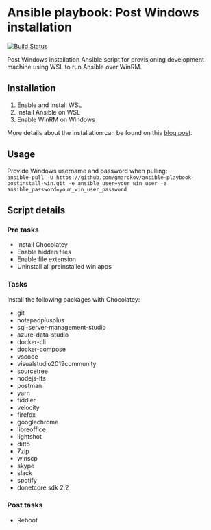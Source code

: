 Ansible playbook: Post Windows installation 
=========
[![Build Status](https://travis-ci.org/gmarokov/ansible-playbook-postinstall-win.svg?branch=master)](https://travis-ci.org/gmarokov/ansible-playbook-postinstall-win)

Post Windows installation Ansible script for provisioning development machine using WSL to run Ansible over WinRM.

## Installation
1. Enable and install WSL
3. Install Ansible on WSL
4. Enable WinRM on Windows

More details about the installation can be found on this [blog post](https://dev.to/gmarokov/configure-your-dev-windows-machine-with-ansible-41aj).

## Usage
Provide Windows username and password when pulling:   
`ansible-pull -U https://github.com/gmarokov/ansible-playbook-postinstall-win.git -e ansible_user=your_win_user -e ansible_password=your_win_user_password`

## Script details 

### Pre tasks
- Install Chocolatey
- Enable hidden files
- Enable file extension
- Uninstall all preinstalled win apps

### Tasks
Install the following packages with Chocolatey: 
 - git
 - notepadplusplus
 - sql-server-management-studio
 - azure-data-studio
 - docker-cli
 - docker-compose
 - vscode
 - visualstudio2019community
 - sourcetree
 - nodejs-lts
 - postman
 - yarn
 - fiddler
 - velocity
 - firefox
 - googlechrome
 - libreoffice
 - lightshot
 - ditto
 - 7zip
 - winscp
 - skype
 - slack
 - spotify
 - donetcore sdk 2.2

### Post tasks
- Reboot
